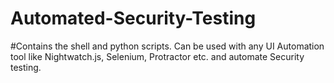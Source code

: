 # Automated-Security-Testing
#Contains the shell and python scripts. Can be used with any UI Automation tool like Nightwatch.js, Selenium, Protractor etc. and automate Security testing.
